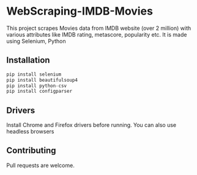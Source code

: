# WebScraping-IMDB-Movies
This project scrapes Movies data from IMDB website (over 2 million) with various attributes like IMDB rating, metascore, popularity etc. It is made using Selenium, Python  
## Installation
```python
pip install selenium
pip install beautifulsoup4
pip install python-csv
pip install configparser
```
## Drivers
Install Chrome and Firefox drivers before running. You can also use headless browsers
## Contributing
Pull requests are welcome. 
